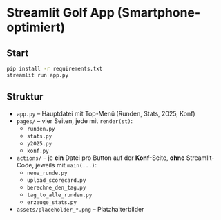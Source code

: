 # Streamlit Golf App (Smartphone-optimiert)

## Start
```bash
pip install -r requirements.txt
streamlit run app.py
```

## Struktur
- `app.py` – Hauptdatei mit Top-Menü (Runden, Stats, 2025, Konf)
- `pages/` – vier Seiten, jede mit `render(st)`:
  - `runden.py`
  - `stats.py`
  - `y2025.py`
  - `konf.py`
- `actions/` – je **ein** Datei pro Button auf der **Konf**-Seite, **ohne** Streamlit-Code, jeweils mit `main(...)`:
  - `neue_runde.py`
  - `upload_scorecard.py`
  - `berechne_den_tag.py`
  - `tag_to_alle_runden.py`
  - `erzeuge_stats.py`
- `assets/placeholder_*.png` – Platzhalterbilder
